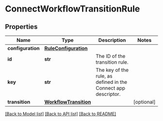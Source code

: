 # ConnectWorkflowTransitionRule

## Properties
Name | Type | Description | Notes
------------ | ------------- | ------------- | -------------
**configuration** | [**RuleConfiguration**](RuleConfiguration.md) |  | 
**id** | **str** | The ID of the transition rule. | 
**key** | **str** | The key of the rule, as defined in the Connect app descriptor. | 
**transition** | [**WorkflowTransition**](WorkflowTransition.md) |  | [optional] 

[[Back to Model list]](../README.md#documentation-for-models) [[Back to API list]](../README.md#documentation-for-api-endpoints) [[Back to README]](../README.md)

